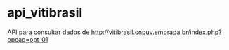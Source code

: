# api_vitibrasil
API para consultar dados de http://vitibrasil.cnpuv.embrapa.br/index.php?opcao=opt_01
